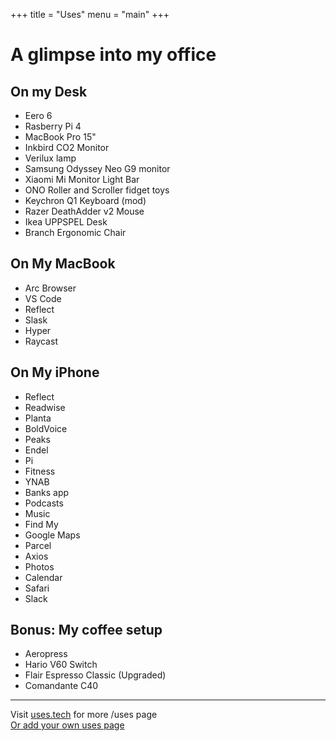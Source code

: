 +++
title = "Uses"
menu = "main"
+++

# A glimpse into my office

## On my Desk

- Eero 6
- Rasberry Pi 4
- MacBook Pro 15"
- Inkbird CO2 Monitor
- Verilux lamp
- Samsung Odyssey Neo G9 monitor
- Xiaomi Mi Monitor Light Bar
- ONO Roller and Scroller fidget toys
- Keychron Q1 Keyboard (mod)
- Razer DeathAdder v2 Mouse
- Ikea UPPSPEL Desk
- Branch Ergonomic Chair

## On My MacBook

- Arc Browser
- VS Code
- Reflect
- Slask
- Hyper
- Raycast

## On My iPhone

- Reflect
- Readwise
- Planta
- BoldVoice
- Peaks
- Endel
- Pi
- Fitness
- YNAB
- Banks app
- Podcasts
- Music
- Find My
- Google Maps
- Parcel
- Axios
- Photos
- Calendar
- Safari
- Slack

## Bonus: My coffee setup

- Aeropress
- Hario V60 Switch
- Flair Espresso Classic (Upgraded)
- Comandante C40

---

Visit [uses.tech](https://uses.tech) for more /uses page  
[Or add your own uses page](https://github.com/wesbos/awesome-uses/?tab=readme-ov-file#readme)